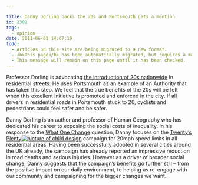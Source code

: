 ```yaml
---

title: Danny Dorling backs the 20s and Portsmouth gets a mention
id: 2392
tags:
  - opinion
date: 2011-06-01 14:07:19
todo:
  - Articles on this site are being migrated to a new format.
  - <b>This page</b> has been automatically migrated, but requires a manual check-&amp;-tune to ensure the format and links all work as expected.
  - This message will remain on this page until it has been checked.
---
```


Professor Dorling is advocating [the introduction of 20s nationwide](http://www.whatonechange.co.uk/adopt-a-20mph-speed-limit-in-residential-areas-danny-dorling/ "Danny Dorling") in residential streets. He uses Portsmouth as an example of an Authority that has taken this step. We feel that the true benefits of the 20s will be felt when this excellent initiative is promoted and enforced in the city. If all drivers in residential roads in Portsmouth stuck to 20, cyclists and pedestrians could feel safer and be safer.

Danny Dorling is an author and professor of Human Geography who has  dedicated his career to exposing the social costs of inequality. In his  response to the [What One Change](http://www.whatonechange.co.uk/ "what one change") question, Danny focuses on the [Twenty’s Plenty](http://www.20splentyforus.org.uk/ "20s plenty")[![picture of child design](/assets/20a-150x126.jpg)](http://www.pompeybug.co.uk/2011/06/danny-dorling-backs-the-20s-and-portsmouth-gets-a-mention/20a/) campaign for 20mph speed limits in all residential areas. Having been  successfully adopted in several cities around the UK already, the  campaign has already reported an impressive reduction in road deaths and  serious injuries. However as a driver of broader social change, Danny  suggests that the campaign’s benefits go further still – from the  positive impact on our daily environment, to helping us re-engage with  our community and campaigning for the bigger changes we want.

&nbsp;
